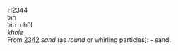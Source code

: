 H2344  
חול  
חוֹל ‎ chôl  
*khole*  
From [2342](h2342) *sand* (as *round* or whirling particles): - sand.  

